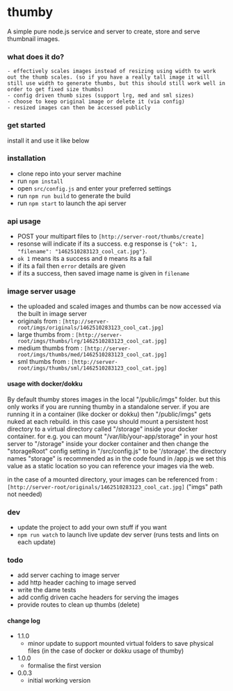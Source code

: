 # thumby
A simple pure node.js service and server to create, store and serve thumbnail images.


### what does it do?
```
- effectively scales images instead of resizing using width to work out the thumb scales. (so if you have a really tall image it will still use width to generate thumbs, but this should still work well in order to get fixed size thumbs)
- config driven thumb sizes (support lrg, med and sml sizes)
- choose to keep original image or delete it (via config)
- resized images can then be accessed publicly
```

### get started
install it and use it like below

### installation
- clone repo into your server machine
- run `npm install`
- open `src/config.js` and enter your preferred settings
- run `npm run build` to generate the build
- run `npm start` to launch the api server

### api usage
- POST your multipart files to `[http://server-root/thumbs/create]`
- resonse will indicate if its a success. e.g response is `{"ok": 1, "filename": "1462510283123_cool_cat.jpg"}`.
- `ok 1` means its a success and `0` means its a fail
- if its a fail then `error` details are given
- if its a success, then saved image name is given in `filename`

### image server usage
- the uploaded and scaled images and thumbs can be now accessed via the built in image server
- originals from : `[http://server-root/imgs/originals/1462510283123_cool_cat.jpg]`
- large thumbs from : `[http://server-root/imgs/thumbs/lrg/1462510283123_cool_cat.jpg]`
- medium thumbs from : `[http://server-root/imgs/thumbs/med/1462510283123_cool_cat.jpg]`
- sml thumbs from : `[http://server-root/imgs/thumbs/sml/1462510283123_cool_cat.jpg]`

#### usage with docker/dokku
By default thumby stores images in the local "/public/imgs" folder. but this only works if you are running thumby in a standalone server. if you are running it in a container (like docker or dokku) then "/public/imgs" gets nuked at each rebuild. in this case you should mount a persistent host directory to a virtual directory called "/storage" inside your docker container. for e.g. you can mount "/var/lib/your-app/storage" in your host server to "/storage" inside your docker container and then change the "storageRoot" config setting in "/src/config.js" to be '/storage'. the directory names "storage" is recommended as in the code found in /app.js we set this value as a static location so you can reference your images via the web.

in the case of a mounted directory, your images can be referenced from : `[http://server-root/originals/1462510283123_cool_cat.jpg]` ("imgs" path not needed)


### dev
- update the project to add your own stuff if you want
- `npm run watch` to launch live update dev server (runs tests and lints on each update)

### todo
- add server caching to image server
- add http header caching to image served
- write the dame tests
- add config driven cache headers for serving the images
- provide routes to clean up thumbs (delete)

#### change log
- 1.1.0
  - minor update to support mounted virtual folders to save physical files (in the case of docker or dokku usage of thumby)
- 1.0.0
  - formalise the first version
- 0.0.3
  - initial working version
  
